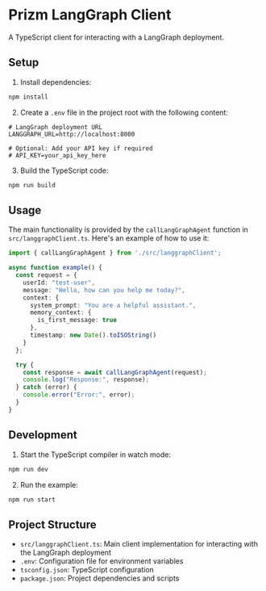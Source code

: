 # Prizm LangGraph Client

A TypeScript client for interacting with a LangGraph deployment.

## Setup

1. Install dependencies:
```bash
npm install
```

2. Create a `.env` file in the project root with the following content:
```env
# LangGraph deployment URL
LANGGRAPH_URL=http://localhost:8000

# Optional: Add your API key if required
# API_KEY=your_api_key_here
```

3. Build the TypeScript code:
```bash
npm run build
```

## Usage

The main functionality is provided by the `callLangGraphAgent` function in `src/langgraphClient.ts`. Here's an example of how to use it:

```typescript
import { callLangGraphAgent } from './src/langgraphClient';

async function example() {
  const request = {
    userId: "test-user",
    message: "Hello, how can you help me today?",
    context: {
      system_prompt: "You are a helpful assistant.",
      memory_context: {
        is_first_message: true
      },
      timestamp: new Date().toISOString()
    }
  };

  try {
    const response = await callLangGraphAgent(request);
    console.log("Response:", response);
  } catch (error) {
    console.error("Error:", error);
  }
}
```

## Development

1. Start the TypeScript compiler in watch mode:
```bash
npm run dev
```

2. Run the example:
```bash
npm run start
```

## Project Structure

- `src/langgraphClient.ts`: Main client implementation for interacting with the LangGraph deployment
- `.env`: Configuration file for environment variables
- `tsconfig.json`: TypeScript configuration
- `package.json`: Project dependencies and scripts 